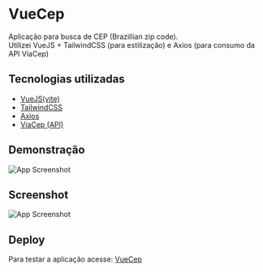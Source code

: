 
# VueCep

Aplicação para busca de CEP (Brazillian zip code).<br>
Utilizei VueJS + TailwindCSS (para estilização) e Axios (para consumo da API ViaCep)



## Tecnologias utilizadas

 - [VueJS(vite)](https://vitejs.dev/)
 - [TailwindCSS](https://tailwindcss.com/)
 - [Axios](https://axios-http.com/ptbr/)
 - [ViaCep (API)](https://viacep.com.br/)


## Demonstração

![App Screenshot](https://media.giphy.com/media/nYF3cKFb672auWj4eW/giphy.gif)


## Screenshot

![App Screenshot](https://github.com/marlonmnz/pictures/blob/master/vuecep.jpg?raw=true)


## Deploy

Para testar a aplicação acesse:
[VueCep](https://vuecep.vercel.app/)

